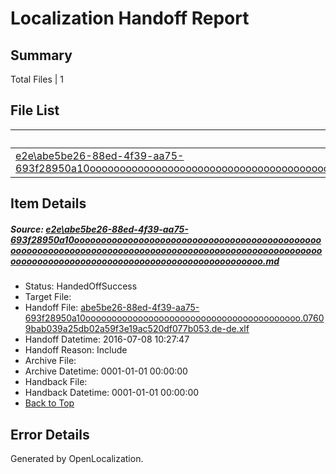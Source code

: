 # <a name='report-top'></a> Localization Handoff Report

## Summary
 Total Files | 1

## File List
 Source File | Status | Details 
 ----------- | ------ | ------- 
 [e2e\abe5be26-88ed-4f39-aa75-693f28950a10ooooooooooooooooooooooooooooooooooooooooooooooooooooooooooooooooooooooooooooooooooooooooooooooooooooooooooooooooooooooooooooooooooooooooooooooooooooooo.md](https://github.com/OpenLocalizationTestOrg/oltest/blob/f2343dfc8dbc681517bb170f9708d163b2a20de6/e2e/abe5be26-88ed-4f39-aa75-693f28950a10ooooooooooooooooooooooooooooooooooooooooooooooooooooooooooooooooooooooooooooooooooooooooooooooooooooooooooooooooooooooooooooooooooooooooooooooooooooooo.md) | HandedOffSuccess | [Details](#5c18f96683179fa1755bcbc97527d3c505790d972)

## Item Details
##### <a name='5c18f96683179fa1755bcbc97527d3c505790d972'></a> Source: [e2e\abe5be26-88ed-4f39-aa75-693f28950a10ooooooooooooooooooooooooooooooooooooooooooooooooooooooooooooooooooooooooooooooooooooooooooooooooooooooooooooooooooooooooooooooooooooooooooooooooooooooo.md](https://github.com/OpenLocalizationTestOrg/oltest/blob/f2343dfc8dbc681517bb170f9708d163b2a20de6/e2e/abe5be26-88ed-4f39-aa75-693f28950a10ooooooooooooooooooooooooooooooooooooooooooooooooooooooooooooooooooooooooooooooooooooooooooooooooooooooooooooooooooooooooooooooooooooooooooooooooooooooo.md)
* Status: HandedOffSuccess
* Target File: 
* Handoff File: [abe5be26-88ed-4f39-aa75-693f28950a10ooooooooooooooooooooooooooooooooooooooooo.07609bab039a25db02a59f3e19ac520df077b053.de-de.xlf](https://github.com/OpenLocalizationTestOrg/olhandoff-e2e/blob/0de16f3fa64a36f903178919a64a7be5a858a1f4/ol-handoff/OpenLocalizationTestOrg/oltest-dede-fly/ci/ht/abe5be26-88ed-4f39-aa75-693f28950a10ooooooooooooooooooooooooooooooooooooooooo.07609bab039a25db02a59f3e19ac520df077b053.de-de.xlf)
* Handoff Datetime: 2016-07-08 10:27:47
* Handoff Reason: Include
* Archive File: 
* Archive Datetime: 0001-01-01 00:00:00
* Handback File: 
* Handback Datetime: 0001-01-01 00:00:00
* [Back to Top](#report-top)


## Error Details

Generated by OpenLocalization.
